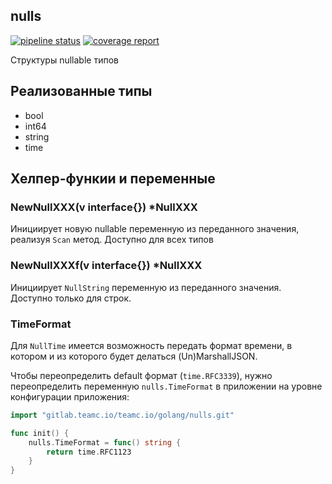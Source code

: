 nulls
-----

[![pipeline status](https://gitlab.teamc.io/teamc.io/golang/nulls/badges/master/pipeline.svg)](https://gitlab.teamc.io/teamc.io/golang/nulls/commits/master) [![coverage report](https://gitlab.teamc.io/teamc.io/golang/nulls/badges/master/coverage.svg)](https://gitlab.teamc.io/teamc.io/golang/nulls/commits/master)

Структуры nullable типов

## Реализованные типы

* bool
* int64
* string
* time

## Хелпер-функии и переменные

### NewNullXXX(v interface{}) *NullXXX

Инициирует новую nullable переменную из переданного значения, реализуя `Scan` метод. Доступно для всех типов

### NewNullXXXf(v interface{}) *NullXXX

Инициирует `NullString` переменную из переданного значения. Доступно только для строк.

### TimeFormat

Для `NullTime` имеется возможность передать формат времени, в котором и из которого будет делаться (Un)MarshallJSON.

Чтобы переопределить default формат (`time.RFC3339`), нужно переопределить переменную `nulls.TimeFormat` в приложении на уровне конфигурации приложения:

```go
import "gitlab.teamc.io/teamc.io/golang/nulls.git"

func init() {
    nulls.TimeFormat = func() string {
    	return time.RFC1123
    }
}
```